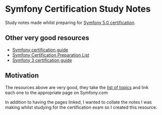 # Symfony Certification Study Notes
Study notes made whilst preparing for [Symfony 5.0 certification](https://certification.symfony.com/).

## Other very good resources
* [Symfony certification guide](https://github.com/jmolivas/symfony-certification-guide)
* [Symfony Certification Preparation List](https://github.com/ThomasBerends/symfony-certification-preparation-list)
* [Symfony 3 certification guide](https://github.com/raulconti/symfony-3-certification-guide)

## Motivation
The resources above are very good, they take the [list of topics](https://certification.symfony.com/) and link each one to the appropriate page on Symfony.com

In addition to having the pages linked, I wanted to collate the notes I was making whilst studying for the certification exam so I created this resource.
